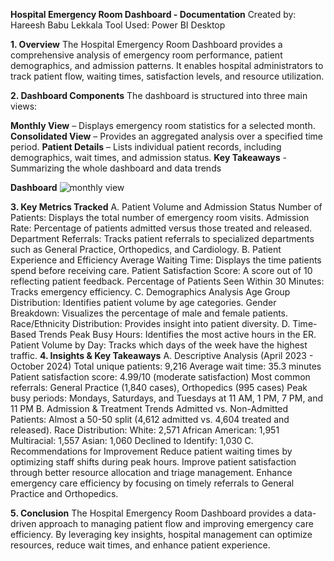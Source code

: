 **Hospital Emergency Room Dashboard - Documentation**
Created by: Hareesh Babu Lekkala
Tool Used: Power BI Desktop

**1. Overview**
The Hospital Emergency Room Dashboard provides a comprehensive analysis of emergency room performance, patient demographics, 
and admission patterns. It enables hospital administrators to track patient flow, waiting times, satisfaction levels, and resource utilization.

**2. Dashboard Components**
The dashboard is structured into three main views:

**Monthly View** – Displays emergency room statistics for a selected month.
**Consolidated View** – Provides an aggregated analysis over a specified time period.
**Patient Details** – Lists individual patient records, including demographics, wait times, and admission status.
**Key Takeaways** - Summarizing the whole dashboard and data trends

**Dashboard**
![monthly view](https://github.com/user-attachments/assets/db36cf55-f0f7-4c84-ac6d-74620e7e203b)


**3. Key Metrics Tracked**
A. Patient Volume and Admission Status
  Number of Patients: Displays the total number of emergency room visits.
  Admission Rate: Percentage of patients admitted versus those treated and released.
  Department Referrals: Tracks patient referrals to specialized departments such as General Practice, Orthopedics, and Cardiology.
B. Patient Experience and Efficiency
  Average Waiting Time: Displays the time patients spend before receiving care.
  Patient Satisfaction Score: A score out of 10 reflecting patient feedback.
  Percentage of Patients Seen Within 30 Minutes: Tracks emergency efficiency.
C. Demographics Analysis
  Age Group Distribution: Identifies patient volume by age categories.
  Gender Breakdown: Visualizes the percentage of male and female patients.
  Race/Ethnicity Distribution: Provides insight into patient diversity.
D. Time-Based Trends
  Peak Busy Hours: Identifies the most active hours in the ER.
  Patient Volume by Day: Tracks which days of the week have the highest traffic.
**4. Insights & Key Takeaways**
A. Descriptive Analysis (April 2023 - October 2024)
  Total unique patients: 9,216
  Average wait time: 35.3 minutes
  Patient satisfaction score: 4.99/10 (moderate satisfaction)
  Most common referrals: General Practice (1,840 cases), Orthopedics (995 cases)
  Peak busy periods: Mondays, Saturdays, and Tuesdays at 11 AM, 1 PM, 7 PM, and 11 PM
B. Admission & Treatment Trends
  Admitted vs. Non-Admitted Patients: Almost a 50-50 split (4,612 admitted vs. 4,604 treated and released).
  Race Distribution:
  White: 2,571
  African American: 1,951
  Multiracial: 1,557
  Asian: 1,060
  Declined to Identify: 1,030
C. Recommendations for Improvement
  Reduce patient waiting times by optimizing staff shifts during peak hours.
  Improve patient satisfaction through better resource allocation and triage management.
  Enhance emergency care efficiency by focusing on timely referrals to General Practice and Orthopedics.

**5. Conclusion**
The Hospital Emergency Room Dashboard provides a data-driven approach to managing patient flow and improving emergency care efficiency. By leveraging key insights, hospital management can optimize resources, reduce wait times, and enhance patient experience.
